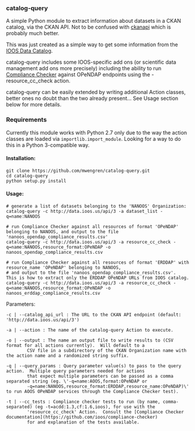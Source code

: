 ### catalog-query ###

A simple Python module to extract information about datasets in a CKAN catalog, via the CKAN API.
Not to be confused with [ckanapi](https://github.com/ckan/ckanapi) which is probably much better.

This was just created as a simple way to get some information from the [IOOS Data Catalog](https://data.ioos.us).

catalog-query includes some IOOS-specific add ons (or scientific data management add ons more precisely) including
the ability to run [Compliance Checker](https://github.com/ioos/compliance-checker) against OPeNDAP endpoints
using the -resource_cc_check action.

catalog-query can be easily extended by writing additional Action classes, better ones no doubt than the two already present...
See Usage section below for more details.

### Requirements ###
Currently this module works with Python 2.7 only due to the way the action classes are loaded via ```importlib.import_module```.
Looking for a way to do this in a Python 3-compatible way.

#### Installation: ####
```
git clone https://github.com/mwengren/catalog-query.git
cd catalog-query
python setup.py install
```

#### Usage: ####
```
# generate a list of datasets belonging to the 'NANOOS' Organization:
catalog-query -c http://data.ioos.us/api/3 -a dataset_list -q=name:NANOOS

# run Compliance Checker against all resources of format 'OPeNDAP' belonging to NANOOS, and output to the file 'nanoos_opendap_compliance_results.csv'
catalog-query -c http://data.ioos.us/api/3 -a resource_cc_check -q=name:NANOOS,resource_format:OPeNDAP -o nanoos_opendap_compliance_results.csv

# run Compliance Checker against all resources of format 'ERDDAP' with resource_name 'OPeNDAP' belonging to NANOOS,
# and output to the file 'nanoos_opendap_compliance_results.csv'.  This is how to extract only the ERDDAP OPeNDAP URLs from IOOS catalog.
catalog-query -c http://data.ioos.us/api/3 -a resource_cc_check -q=name:NANOOS,resource_format:OPeNDAP -o nanoos_erddap_compliance_results.csv
```


Parameters:

```
-c | --catalog_api_url : The URL to the CKAN API endpoint (default: 'http://data.ioos.us/api/3')

-a | --action : The name of the catalog-query Action to execute.  

-o | --output : The name an output file to write results to (CSV format for all actions currently).  Will default to a
        CSV file in a subdirectory of the CKAN Organization name with the action name and a randomized string suffix.

-q | --query_params : Query parameter value(s) to pass to the query action.  Multiple query parameters needed for actions
        that expect multiple parameters can be passed as a comma separated string (eg. \'-q=name:AOOS,format:OPeNDAP or
        -q=name:NANOOS,resource_format:ERDDAP,resource_name:OPeNDAP)\' to run AOOS OPeNDAP services through the Compliance Checker test).

-t | --cc_tests : Compliance checker tests to run (by name, comma-separated) (eg -t=acdd:1.3,cf:1.6,ioos), for use with the
        'resource_cc_check' Action.  Consult the [Compliance Checker documentation](https://github.com/ioos/compliance-checker)
        for and explanation of the tests available.  
```
